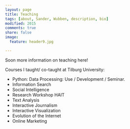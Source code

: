 ```yaml
---
layout: page
title: Teaching
tags: [about, Sander, Wubben, description, bio]
modified: 2015
comments: true
share: false
image:
  feature: header9.jpg

---
```

Soon more information on teaching here!

Courses I taught/ co-taught at Tilburg University:

* Python: Data Processing: Use / Development / Seminar.
* Information Search
* Social Intelligence
* Research Workshop HAIT
* Text Analysis
* Interactive Journalism
* Interactive Visualization
* Evolution of the Internet
* Online Marketing
